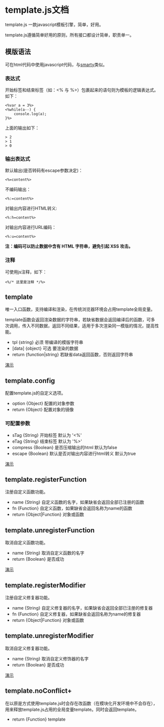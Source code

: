 # template.js文档
template.js 一款javascript模板引擎，简单，好用。

template.js遵循简单好用的原则，所有接口都设计简单，职责单一。

## 模版语法
可在html代码中使用javascript代码，与[smarty](http://www.smarty.net/)类似。

### 表达式
开始标签和结束标签（如：<% 与 %>）包裹起来的语句则为模板的逻辑表达式。如下：

	<%var a = 3%>
	<%while(a--) {
		console.log(a);
	}%>

上面的输出如下：

	> 2
	> 1
	> 0

### 输出表达式
默认输出(是否转码有escape参数决定)：

	<%=content%>

不编码输出：
	
	<%:=content%>

对输出内容进行HTML转义:

	<%:h=content%>

对输出内容进行URL编码：

	<%:u=content%>

**注：编码可以防止数据中含有 HTML 字符串，避免引起 XSS 攻击。**

### 注释
可使用js注释，如下：

	<%/* 这里是注释 */%>

## template

唯一入口函数，支持编译和渲染，在传统浏览器环境会占用template全局变量。

template函数会返回渲染数据的字符串，若缺省数据会返回编译后的函数，可多次调用，传入不同数据，返回不同结果，适用于多次渲染同一模版的情况，提高性能。

- tpl {string} 必须 带编译的模版字符串
- [data] {object} 可选 要渲染的数据
- return {function|string} 若缺省data返回函数，否则返回字符串

[演示](../demo/basic.html)

## template.config
配置template.js的自定义选项。

- option {Object} 配置的对象参数
- return {Object} 配置对象的镜像

### 可配置参数

- sTag {String} 开始标签 默认为 '<%'
- eTag {String} 结束标签 默认为 '%>'
- compress {Boolean} 是否压缩输出的html 默认为false
- escape {Boolean} 默认是否对输出内容进行html转义 默认为true

[演示](../demo/config.html)

## template.registerFunction 
注册自定义函数功能。

- name {String} 自定义函数的名字，如果缺省会返回全部已注册的函数
- fn {Function} 自定义函数，如果缺省会返回名称为name的函数
- return {Object|Function} 对象或函数

## template.unregisterFunction
取消自定义函数功能。

- name {String} 取消自定义函数的名字
- return {Boolean} 是否成功

[演示](../demo/registerFunction.html)

## template.registerModifier 
注册自定义修复器功能。

- name {String} 自定义修复器的名字，如果缺省会返回全部已注册的修复器
- fn {Function} 自定义修复器，如果缺省会返回名称为name的修复器
- return {Object|Function} 对象或函数

## template.unregisterModifier
取消自定义修复器功能。

- name {String} 取消自定义修饰器的名字
- return {Boolean} 是否成功

[演示](../demo/registerModifier.html)

## template.noConflict+
在以原是方式使用template.js时会存在改函数（在模块化开发环境中不会存在），用来释放template.js占用的全局变量template。同时会返回template。

- return {Function} template

